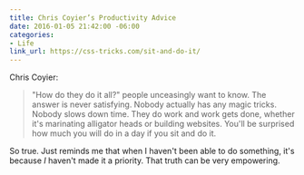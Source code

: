 ```yaml
---
title: Chris Coyier’s Productivity Advice
date: 2016-01-05 21:42:00 -06:00
categories:
- Life
link_url: https://css-tricks.com/sit-and-do-it/
---
```


Chris Coyier: 

> "How do they do it all?" people unceasingly want to know. The answer is never satisfying. Nobody actually has any magic tricks. Nobody slows down time. They do work and work gets done, whether it's marinating alligator heads or building websites. You'll be surprised how much you will do in a day if you sit and do it.

So true. Just reminds me that when I haven't been able to do something, it's because *I* haven't made it a priority. That truth can be very empowering.
